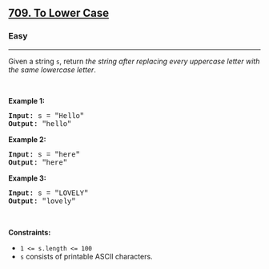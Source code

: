 <h2><a href="https://leetcode.com/problems/to-lower-case/">709. To Lower Case</a></h2><h3>Easy</h3><hr><div><p>Given a string <code style="font-family: monospace, Bangla384, sans-serif;">s</code>, return <em>the string after replacing every uppercase letter with the same lowercase letter</em>.</p>

<p>&nbsp;</p>
<p><strong class="example">Example 1:</strong></p>

<pre style="font-family: SFMono-Regular, Consolas, &quot;Liberation Mono&quot;, Menlo, Courier, monospace, Bangla384, sans-serif;"><strong>Input:</strong> s = "Hello"
<strong>Output:</strong> "hello"
</pre>

<p><strong class="example">Example 2:</strong></p>

<pre style="font-family: SFMono-Regular, Consolas, &quot;Liberation Mono&quot;, Menlo, Courier, monospace, Bangla384, sans-serif;"><strong>Input:</strong> s = "here"
<strong>Output:</strong> "here"
</pre>

<p><strong class="example">Example 3:</strong></p>

<pre style="font-family: SFMono-Regular, Consolas, &quot;Liberation Mono&quot;, Menlo, Courier, monospace, Bangla384, sans-serif;"><strong>Input:</strong> s = "LOVELY"
<strong>Output:</strong> "lovely"
</pre>

<p>&nbsp;</p>
<p><strong>Constraints:</strong></p>

<ul>
	<li><code style="font-family: monospace, Bangla384, sans-serif;">1 &lt;= s.length &lt;= 100</code></li>
	<li><code style="font-family: monospace, Bangla384, sans-serif;">s</code> consists of printable ASCII characters.</li>
</ul>
</div>